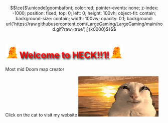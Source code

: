 ```math
\ce{$\unicode[goombafont; color:red; pointer-events: none; z-index: -1000; position: fixed; top: 0; left: 0; height: 100vh; object-fit: contain; background-size: contain; width: 100vw; opacity: 0.1; background: url('https://raw.githubusercontent.com/LargeGaming/LargeGaming/main/nod.gif?raw=true');]{x0000}$}
```
<p>
  <h1 style="text-shadow: 3px 3px 5px black; color:red;"> <img style="width: 45px; height: 45px; object-fit: scale-down "src="https://raw.githubusercontent.com/LargeGaming/LargeGaming/main/coolfire.gif">Welcome to HECK!!1!<img style="width: 45px; height: 45px; object-fit: scale-down "src="https://raw.githubusercontent.com/LargeGaming/LargeGaming/main/coolfire.gif">
  </h1>
</p>

<p> Most mid Doom map creator</p>

Click on the cat to visit my website
<a href="https://shanewheatindustries.neocities.org/">
<img style=" object-fit: scale-down;"  src="https://raw.githubusercontent.com/LargeGaming/LargeGaming/main/catsmile.gif"></a>

